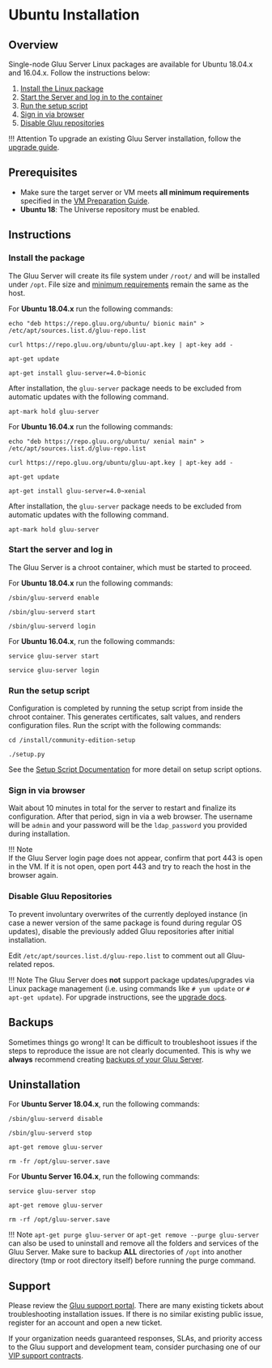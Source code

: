 # Ubuntu Installation 
## Overview
Single-node Gluu Server Linux packages are available for Ubuntu 18.04.x and 16.04.x. Follow the instructions below: 

1. [Install the Linux package](#install-the-package)
2. [Start the Server and log in to the container](#start-the-server-and-log-in)
3. [Run the setup script](#run-the-setup-script)
4. [Sign in via browser](#sign-in-via-browser)
5. [Disable Gluu repositories](#disable-gluu-repositories)

!!! Attention
    To upgrade an existing Gluu Server installation, follow the [upgrade guide](../upgrade/index.md).

## Prerequisites
- Make sure the target server or VM meets **all minimum requirements** specified in the [VM Preparation Guide](../installation-guide/index.md). 
- **Ubuntu 18**: The Universe repository must be enabled.

## Instructions

### Install the package
The Gluu Server will create its file system under `/root/` and will be installed under `/opt`. File size and [minimum requirements](../installation-guide/index.md) remain the same as the host.


For **Ubuntu 18.04.x** run the following commands: 

```
echo "deb https://repo.gluu.org/ubuntu/ bionic main" > /etc/apt/sources.list.d/gluu-repo.list
```

```
curl https://repo.gluu.org/ubuntu/gluu-apt.key | apt-key add -
```

```
apt-get update
```

```
apt-get install gluu-server=4.0~bionic
```

After installation, the `gluu-server` package needs to be excluded from automatic updates with the following command.

```
apt-mark hold gluu-server
```

For **Ubuntu 16.04.x** run the following commands:  

```
echo "deb https://repo.gluu.org/ubuntu/ xenial main" > /etc/apt/sources.list.d/gluu-repo.list
```

```
curl https://repo.gluu.org/ubuntu/gluu-apt.key | apt-key add -
```

```
apt-get update
```

```
apt-get install gluu-server=4.0~xenial
```

After installation, the `gluu-server` package needs to be excluded from automatic updates with the following command.

```
apt-mark hold gluu-server
```

### Start the server and log in

The Gluu Server is a chroot container, which must be started to proceed. 

For **Ubuntu 18.04.x** run the following commands: 

```
/sbin/gluu-serverd enable
```

```
/sbin/gluu-serverd start
```

```
/sbin/gluu-serverd login
```

For **Ubuntu 16.04.x**, run the following commands:

```
service gluu-server start
```

```
service gluu-server login
```

### Run the setup script

Configuration is completed by running the setup script from inside the chroot container. This generates certificates, salt values, and renders configuration files. Run the script with the following commands:

```
cd /install/community-edition-setup
```   

```
./setup.py
```


See the [Setup Script Documentation](./setup_py.md#setup-prompt) for more detail on setup script options.

### Sign in via browser

Wait about 10 minutes in total for the server to restart and finalize its configuration. After that period, sign in via a web browser. The username will be `admin` and your password will be the `ldap_password` you provided during installation. 

!!! Note   
    If the Gluu Server login page does not appear, confirm that port 443 is open in the VM. If it is not open, open port 443 and try to reach the host in the browser again.   

### Disable Gluu Repositories

To prevent involuntary overwrites of the currently deployed instance (in case a newer version of the same package is found during regular OS updates), disable the previously added Gluu repositories after initial installation. 

Edit `/etc/apt/sources.list.d/gluu-repo.list` to comment out all Gluu-related repos.     

!!! Note
    The Gluu Server does **not** support package updates/upgrades via Linux package management (i.e. using commands like `# yum update` or `# apt-get update`). For upgrade instructions, see the [upgrade docs](../upgrade/index.md).

## Backups
Sometimes things go wrong! It can be difficult to troubleshoot issues if the steps to reproduce the issue are not clearly documented. This is why we **always** recommend creating [backups of your Gluu Server](../operation/backup.md). 

## Uninstallation

For **Ubuntu Server 18.04.x**, run the following commands:

```
/sbin/gluu-serverd disable
```

```
/sbin/gluu-serverd stop
```

```
apt-get remove gluu-server
```

```
rm -fr /opt/gluu-server.save
```

For **Ubuntu Server 16.04.x**, run the following commands:

```
service gluu-server stop
```

```
apt-get remove gluu-server
```

```
rm -rf /opt/gluu-server.save
```


!!! Note
    `apt-get purge gluu-server` or `apt-get remove --purge gluu-server` can also be used to uninstall and remove all the folders and services of the Gluu Server. Make sure to backup **ALL** directories of `/opt` into another directory (tmp or root directory itself) before running the purge command.

## Support
Please review the [Gluu support portal](https://support.gluu.org). There are many existing tickets about troubleshooting installation issues. If there is no similar existing public issue, register for an account and open a new ticket. 

If your organization needs guaranteed responses, SLAs, and priority access to the Gluu support and development team, consider purchasing one of our [VIP support contracts](https://gluu.org/pricing).  
